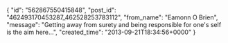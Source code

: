  {
   "id": "562867550415848",
   "post_id": "462493170453287_462528253783112",
   "from_name": "Eamonn O Brien",
   "message": "Getting away from surety and being responsible for one's self is the aim here...",
   "created_time": "2013-09-21T18:34:56+0000"
 }
